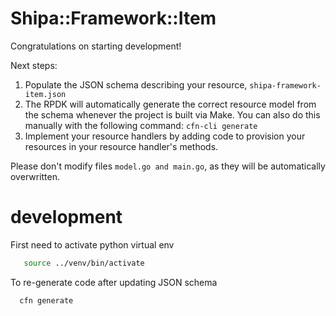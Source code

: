 # Shipa::Framework::Item

Congratulations on starting development!

Next steps:

1. Populate the JSON schema describing your resource, `shipa-framework-item.json`
2. The RPDK will automatically generate the correct resource model from the
   schema whenever the project is built via Make.
   You can also do this manually with the following command: `cfn-cli generate`
3. Implement your resource handlers by adding code to provision your resources in your resource handler's methods.

Please don't modify files `model.go and main.go`, as they will be automatically overwritten.


# development

First need to activate python virtual env
```bash
   source ../venv/bin/activate
```

To re-generate code after updating JSON schema
```bash
  cfn generate
```
   

